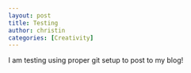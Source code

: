 ```yaml
---
layout: post
title: Testing
author: christin
categories: [Creativity]
---
```


I am testing using proper git setup to post to my blog!
